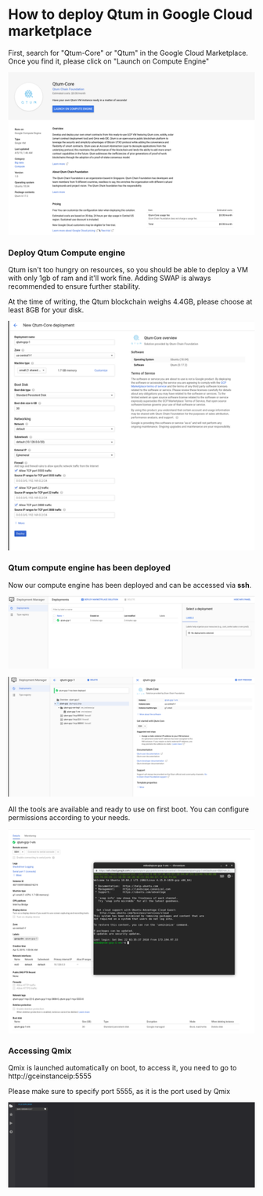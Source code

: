 # How to deploy Qtum in Google Cloud marketplace





First, search for "Qtum-Core" or "Qtum" in the Google Cloud Marketplace. Once you find it, please click on "Launch on Compute Engine"

![1](1.png)



### Deploy Qtum Compute engine

Qtum isn't too hungry on resources, so you should be able to deploy a VM with only 1gb of ram and it'll work fine. Adding SWAP is always recommended to ensure further stability.

At the time of writing, the Qtum blockchain weighs 4.4GB, please choose at least 8GB for your disk.

![2](2.png)



### Qtum compute engine has been deployed 

Now our compute engine has been deployed and can be accessed via **ssh**.

![4](4.png)

![6](6.png)

All the tools are available and ready to use on first boot. You can configure permissions according to your needs.

![8](8.png)

### Accessing Qmix

Qmix is launched automatically on boot, to access it, you need to go to http://gceinstanceip:5555

Please make sure to specify port 5555, as it is the port used by Qmix

![9](9.png)